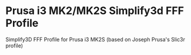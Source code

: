 # Prusa i3 MK2/MK2S Simplify3d FFF Profile
Simplify3D FFF Profile for Prusa i3 MK2S (based on Joseph Prusa's Slic3r profile)
